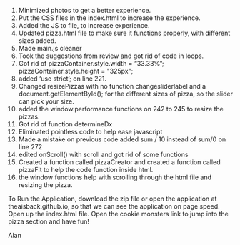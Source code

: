 1. Minimized photos to get a better experience. 
2. Put the CSS files in the index.html to increase the experience.
3. Added the JS to file, to increase experience.
4. Updated pizza.html file to make sure it functions properly, with different sizes added.
5. Made main.js cleaner
6. Took the suggestions from review and got rid of code in loops.
7. Got rid of pizzaContainer.style.width = “33.33%”; pizzaContainer.style.height = "325px";
8. added ‘use strict’; on line 221.
9. Changed resizePizzas with no function changesliderlabel and a document.getElementById(); for the different sizes of pizza, so the slider can pick your size.
10. added the window.performance functions on 242 to 245 to resize the pizzas.
11. Got rid of function determineDx
12. Eliminated pointless code to help ease javascript
13. Made a mistake on previous code added sum / 10 instead of sum/0 on line 272
14. edited onScroll() with scroll and got rid of some functions
15. Created a function called pizzaCreator and created a function called pizzaFit to help the code function inside html.
16. the window functions help with scrolling through the html file and resizing the pizza.

To Run the Application, download the zip file or open the application at theaisback.github.io, so that we can see the application on page speed. Open up the index.html file. Open the cookie monsters link to jump into the pizza section and have fun!

Alan